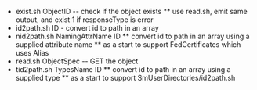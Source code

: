 * exist.sh ObjectID -- check if the object exists
** use read.sh, emit same output, and exist 1 if responseType is error
* id2path.sh ID - convert id to path in an array
* nid2path.sh NamingAttrName ID 
** convert id to path in an array using a supplied attribute name
** as a start to support FedCertificates which uses Alias
* read.sh ObjectSpec  -- GET the object
* tid2path.sh TypesName ID 
** convert id to path in an array using a supplied type
** as a start to support SmUserDirectories/id2path.sh
